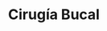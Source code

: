 ---
templateKey: specialties-page
language: es
title: Cirugía Bucal
redirects: /en/specialties/oral-surgery/
hero:
  display: true
  type: default
  image: /img/hero-oral-surgery.jpg
  parallax: false
  title: >
    <span class="bebas" style="font-family:Bebas Neue Bold;color:white;font-weight:lighter">Cirugía Bucal</span>
  indicator: false
  halfSize: true
quote:
  title: ''
  body: >
    Por norma general, las extracciones de las cordales ectópicas, incluidas o semi-erupcionadas son más fáciles de realizar en pacientes menores de 25 años, antes de que sus raíces se hayan desarrollado por completo.
  author: Dr. Castor José Garabán Povea
  footer:
    position: Cirujano Bucal
    clinic: DENTAL VIP, Especialidades Odontológicas s.c.
lightQuote:
  color: '#fff'
  display: true
  img:
    ld: /img/quotes-oral-surgery.jpg
    pt: /img/quotes-oral-surgery-portrait.jpg
  content: FUI SOMETIDO A VARIAS EXTRACCIONES Y DOS INJERTOS DE HUESO COMO PREPARACIÓN PREVIA A LA COLOCACIÓN DE IMPLANTES DENTALES, Y DE VERDAD, NO ME PUDO IR MEJOR CON EL DR.GARABÁN. ES MUY SUTIL EN SU TRABAJO Y SE PERCIBE DE INMEDIATO SU GRAN DESTREZA Y EXPERIENCIA PROFESIONAL. "
procedures:
  display: true
  title: ¡Dele a su Salud el Valor que se Merece!
  procedures:
    - title: Instalaciones
      to: /la-clinica/instalaciones/
      img: /img/procedures-facilities.jpg
    - title: Tecnología
      to: /la-clinica/tecnologia/
      img: /img/procedures-technology.jpg
    - title: Profesionales
      to:  /profesionales/
      img: /img/procedures-professionals.png
---